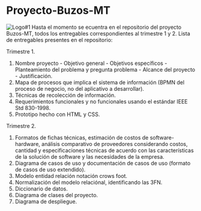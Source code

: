 # Proyecto-Buzos-MT
![Logo#1](https://github.com/NievesYonathan/Proyecto-Buzos-MT/assets/164965803/44c6abdd-11de-4d60-b945-41a448bd0e0e)
Hasta el momento se ecuentra en el repositorio del proyecto Buzos-MT, todos los entregables correspondientes al trimestre 1 y 2.
Lista de entregables presentes en el repositorio:

Trimestre 1.
1. Nombre proyecto - Objetivo general - Objetivos especí­ficos - Planteamiento del problema y pregunta problema - Alcance del proyecto - Justificación.
2. Mapa de procesos que implica el sistema de información (BPMN del proceso de negocio, no del aplicativo a desarrollar).
3. Técnicas de recolección de información.
4. Requerimientos funcionales y no funcionales usando el estándar IEEE Std 830-1998.
5. Prototipo hecho con HTML y CSS.

Trimestre 2.
1. Formatos de fichas técnicas, estimación de costos de software-hardware, análisis comparativo de proveedores considerando costos, cantidad y especificaciones técnicas de acuerdo con las características de la solución de software y las necesidades de la empresa.
2. Diagrama de casos de uso y documentación de casos de uso (formato de casos de uso extendido).
3. Modelo entidad relación notación crows foot.
4. Normalización del modelo relaciónal, identificando las 3FN.
5. Diccionario de datos.
6. Diagrama de clases del proyecto.
7. Diagrama de despliegue.
